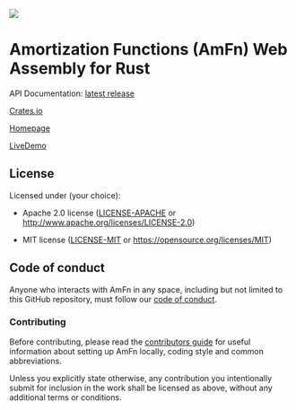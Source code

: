 [![](https://shiftleftsoftware.com/images/logo.png)](https://shiftleftsoftware.com)

Amortization Functions (AmFn) Web Assembly for Rust
===================================================
API Documentation: [latest release](https://docs.rs/amfnwasm)

[Crates.io](https://crates.io/crates/amfnwasm)

[Homepage](https://shiftleftsoftware.com)

[LiveDemo](https://shiftleftsoftware.com/amfnwasm/app/index.html)

## License

Licensed under (your choice):

 * Apache 2.0 license ([LICENSE-APACHE](LICENSE-APACHE) or
   http://www.apache.org/licenses/LICENSE-2.0)

 * MIT license ([LICENSE-MIT](LICENSE-MIT) or
   https://opensource.org/licenses/MIT)

## Code of conduct

Anyone who interacts with AmFn in any space, including but not limited to
this GitHub repository, must follow our [code of conduct](CODE_OF_CONDUCT.md).

### Contributing

Before contributing, please read the [contributors guide](CONTRIBUTING.md)
for useful information about setting up AmFn locally, coding style and common abbreviations.

Unless you explicitly state otherwise, any contribution you intentionally submit
for inclusion in the work shall be licensed as above, without any additional terms
or conditions.